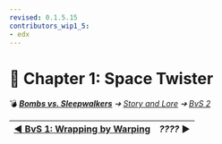 ```yaml
---
revised: 0.1.5.15
contributors_wip1_5:
- edx
---
```


# 📄 Chapter 1: Space Twister

💣 ***[Bombs vs. Sleepwalkers][home]** ➔ [Story and Lore][story] ➔ [BvS 2][story_bvs2]*

| [◀️ BvS 1: Wrapping by Warping][prev] | *????* ▶️ |
| --: | :-- |

[home]: /README.md
[prev]: /story/bvs1/43_wrapping_by_warping.md
[story]: /story/readme.md
[story_bvs2]: /story/bvs2/readme.md
